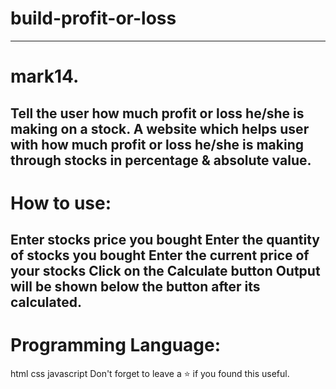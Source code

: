 # build-profit-or-loss
------------------
# mark14.

Tell the user how much profit or loss he/she is making on a stock. A website which helps user with how much profit or loss he/she is making through stocks in percentage & absolute value.
------------------
# How to use:

Enter stocks price you bought
Enter the quantity of stocks you bought
Enter the current price of your stocks
Click on the Calculate button
Output will be shown below the button after its calculated.
------------------
# Programming Language:

html
css
javascript
Don't forget to leave a ⭐ if you found this useful.
